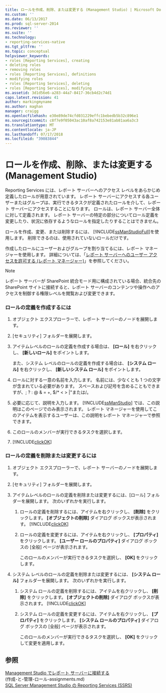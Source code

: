 ```yaml
---
title: ロールを作成、削除、または変更する (Management Studio) | Microsoft Docs
ms.custom: ''
ms.date: 06/13/2017
ms.prod: sql-server-2014
ms.reviewer: ''
ms.suite: ''
ms.technology:
- reporting-services-native
ms.tgt_pltfrm: ''
ms.topic: conceptual
helpviewer_keywords:
- roles [Reporting Services], creating
- deleting roles
- removing roles
- roles [Reporting Services], definitions
- modifying roles
- roles [Reporting Services], deleting
- roles [Reporting Services], modifying
ms.assetid: 3d1d56e6-a283-44a7-8417-36cb4d2c74d1
caps.latest.revision: 41
author: markingmyname
ms.author: maghan
manager: craigg
ms.openlocfilehash: e30e89de74cfd031229effc1bebedb5b32c896e1
ms.sourcegitcommit: c8f7e9f05043ac10af8a742153e81ab81aa6a3c3
ms.translationtype: MT
ms.contentlocale: ja-JP
ms.lasthandoff: 07/17/2018
ms.locfileid: "39083844"
---
```

# <a name="create-delete-or-modify-a-role-management-studio"></a>ロールを作成、削除、または変更する (Management Studio)
  Reporting Services には、レポート サーバーへのアクセス レベルをあらかじめ定義したロールが用意されています。 レポート サーバーにアクセスする各ユーザーまたはグループは、実行できるタスクが定義されたロールを介して、レポート サーバーにアクセスすることになります。 ロールは、レポート サーバー全体に対して定義されます。 レポート サーバーの特定の部分についてロール定義を変更したり、状況に依存するようなロールを指定したりすることはできません。  
  
 ロールを作成、変更、または削除するには、 [!INCLUDE[ssManStudioFull](../../includes/ssmanstudiofull-md.md)]を使用します。 削除できるのは、使用されていないロールだけです。  
  
 作成したロールにユーザーおよびグループを割り当てるには、レポート マネージャーを使用します。 詳細については、「[レポート サーバーへのユーザー アクセスを許可する (レポート マネージャー)](grant-user-access-to-a-report-server.md)」を参照してください。  
  
> [!NOTE]  
>  レポート サーバーが SharePoint 統合モード用に構成されている場合、統合先の SharePoint サイトに接続すると、レポート サーバーのコンテンツや操作へのアクセスを制御する権限レベルを閲覧および変更できます。  
  
### <a name="to-create-a-role-definition"></a>ロールの定義を作成するには  
  
1.  オブジェクト エクスプローラーで、レポート サーバーのノードを展開します。  
  
2.  [セキュリティ] フォルダーを展開します。  
  
3.  アイテムレベルのロールの定義を作成する場合は、 **[ロール]** を右クリックし、 **[新しいロール]** をポイントします。  
  
     また、システム レベルのロールの定義を作成する場合は、 **[システム ロール]** を右クリックし、 **[新しいシステム ロール]** をポイントします。  
  
4.  ロールに対する一意の名前を入力します。 名前には、少なくとも 1 つの文字が含まれている必要があります。 スペースおよび記号を含めることもできますが、; ? : \@ & = +, $/* \< > |"または/。  
  
5.  必要に応じて、説明を入力します。 [!INCLUDE[ssManStudio](../../includes/ssmanstudio-md.md)] では、この説明はこのページでのみ表示されます。 レポート マネージャーを使用してこのアイテムを表示するユーザーは、この説明をレポート マネージャーで参照できます。  
  
6.  このロールのメンバーが実行できるタスクを選択します。  
  
7.  [!INCLUDE[clickOK](../../includes/clickok-md.md)]  
  
### <a name="to-delete-or-modify-a-role-definition"></a>ロールの定義を削除または変更するには  
  
1.  オブジェクト エクスプローラーで、レポート サーバーのノードを展開します。  
  
2.  [セキュリティ] フォルダーを展開します。  
  
3.  アイテムレベルのロールの定義を削除または変更するには、[ロール] フォルダーを展開します。 次のいずれかを実行します。  
  
    1.  ロールの定義を削除するには、アイテムを右クリックし、 **[削除]** をクリックします。 **[オブジェクトの削除]** ダイアログ ボックスが表示されます。 [!INCLUDE[clickOK](../../includes/clickok-md.md)]  
  
    2.  ロールの定義を変更するには、アイテムを右クリックし、 **[プロパティ]** をクリックします。 **[ユーザー ロールのプロパティ]** ダイアログ ボックスの [全般] ページが表示されます。  
  
         このロールのメンバーが実行できるタスクを選択し、 **[OK]** をクリックします。  
  
4.  システム レベルのロールの定義を削除または変更するには、 **[システム ロール]** フォルダーを展開します。 次のいずれかを実行します。  
  
    1.  システム ロールの定義を削除するには、アイテムを右クリックし、 **[削除]** をクリックします。 **[オブジェクトの削除]** ダイアログ ボックスが表示されます。 [!INCLUDE[clickOK](../../includes/clickok-md.md)]  
  
    2.  システム ロールの定義を変更するには、アイテムを右クリックし、 **[プロパティ]** をクリックします。 **[システム ロールのプロパティ]** ダイアログ ボックスの [全般] ページが表示されます。  
  
         このロールのメンバーが実行できるタスクを選択し、 **[OK]** をクリックして変更を適用します。  
  
## <a name="see-also"></a>参照  
 [Management Studio でレポート サーバーに接続する](../tools/connect-to-a-report-server-in-management-studio.md)   
 (作成-と-管理-ロール-assignments.md)   
 [SQL Server Management Studio の Reporting Services &#40;SSRS&#41;](../tools/reporting-services-in-sql-server-management-studio-ssrs.md)  
  
  
